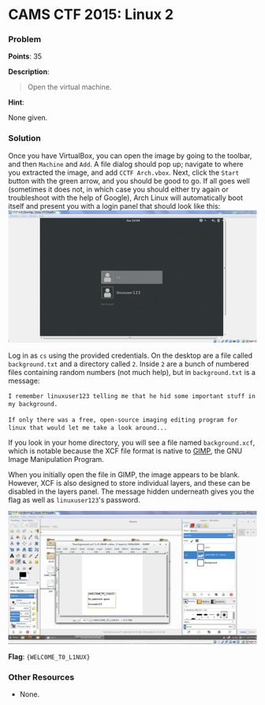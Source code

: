 # CAMS CTF 2015: Linux 2

### Problem

**Points**: 35

**Description**: 

> Open the virtual machine.

**Hint**: 

None given.

### Solution

Once you have VirtualBox, you can open the image by going to the toolbar, and then `Machine` and `Add`. A file dialog should pop up; navigate to where you extracted the image, and add `CCTF Arch.vbox`. Next, click the `Start` button with the green arrow, and you should be good to go. If all goes well (sometimes it does not, in which case you should either try again or troubleshoot with the help of Google), Arch Linux will automatically boot itself and present you with a login panel that should look like this: 
![](login.png)

Log in as `cs` using the provided credentials. On the desktop are a file called `background.txt` and a directory called `2`. Inside `2` are a bunch of numbered files containing random numbers (not much help), but in `background.txt` is a message: 

```
I remember linuxuser123 telling me that he hid some important stuff in my background. 

If only there was a free, open-source imaging editing program for linux that would let me take a look around...
```

If you look in your home directory, you will see a file named `background.xcf`, which is notable because the XCF file format is native to [GIMP](http://www.gimp.org/), the GNU Image Manipulation Program.

When you initially open the file in GIMP, the image appears to be blank. However, XCF is also designed to store individual layers, and these can be disabled in the layers panel. The message hidden underneath gives you the flag as well as `linuxuser123`'s password.

![](gimp.png)

**Flag**: `{WELC0ME_T0_L1NUX}`

### Other Resources

* None.
